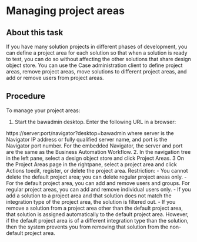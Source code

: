 # Managing project areas

## About this task

If you have many solution projects in different phases of development, you can define a project
area for each solution so that when a solution is ready to test, you can do so without affecting the
other solutions that share design object store. You can use the Case administration client to define project areas,
remove project areas, move solutions to different project areas, and add or remove users from
project areas.

## Procedure

To manage your project areas:

1. Start the bawadmin desktop. Enter the following URL in a browser:

https://server:port/navigator?desktop=bawadmin
where
server is the Navigator IP address or fully qualified
server name, and port is the Navigator port number. For
the embedded Navigator, the server and port are the same as
the Business Automation Workflow.
2. In the navigation tree in the left pane, select a design
object store and click Project Areas.
3 On the Project Areas page in the rightpane, select a project area and click Actions toedit, register, or delete the project area. Restriction:
    - You cannot delete the default project area; you can delete regular
project areas only.
    - For the default project area, you can add and remove users and
groups. For regular project areas, you can add and remove individual
users only.
    - If you add a solution to a project area and that solution does
not match the integration type of the project area, the solution is
filtered out.
    - If you remove a solution from a project area other than the default
project area, that solution is assigned automatically to the default
project area. However, if the default project area is of a different
integration type than the solution, then the system prevents you from
removing that solution from the non-default project area.
